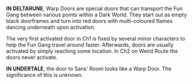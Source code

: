 **IN DELTARUNE**, Warp Doors are special doors that can transport the Fun Gang between various points within a Dark World. They start out as empty black doorframes and turn into red doors with multi-coloured flames dancing underneath upon activation. 

The very first activated door in Ch1 is fixed by several minor characters to help the Fun Gang travel around faster. Afterwards, doors are usually activated by simply reaching some location. 
In Ch2 on Weird Route the doors never activate.

**IN UNDERTALE**, the door to <a onclick="loadFile('Sans\' Room')">Sans' Room</a> looks like a Warp Door. The significance of this is unknown.